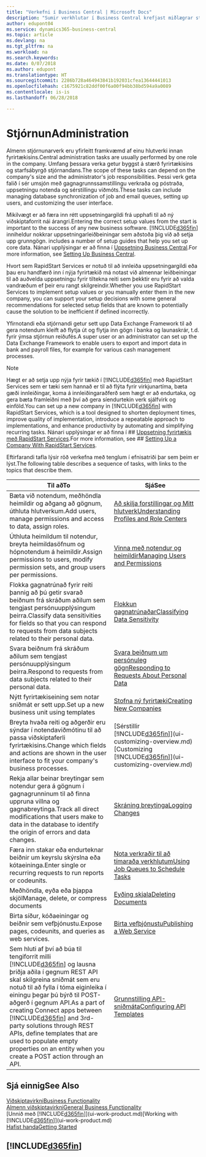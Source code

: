 ```yaml
---
title: "Verkefni í Business Central | Microsoft Docs"
description: "Sumir verkhlutar í Business Central krefjast miðlægrar stjórnunar og uppsetningar. Sjáðu hverjir þeir eru og lærðu hvað skal gera."
author: edupont04
ms.service: dynamics365-business-central
ms.topic: article
ms.devlang: na
ms.tgt_pltfrm: na
ms.workload: na
ms.search.keywords: 
ms.date: 0/07/2018
ms.author: edupont
ms.translationtype: HT
ms.sourcegitcommit: 2286b728a464943841b192031cfea13644441013
ms.openlocfilehash: c1675921c82ddf00f6a00f94bb38bd594a9a0089
ms.contentlocale: is-is
ms.lasthandoff: 06/28/2018

---
```

# <a name="administration"></a><span data-ttu-id="993f9-104">Stjórnun</span><span class="sxs-lookup"><span data-stu-id="993f9-104">Administration</span></span>
<span data-ttu-id="993f9-105">Almenn stjórnunarverk eru yfirleitt framkvæmd af einu hlutverki innan fyrirtækisins.</span><span class="sxs-lookup"><span data-stu-id="993f9-105">Central administration tasks are usually performed by one role in the company.</span></span> <span data-ttu-id="993f9-106">Umfang þessara verka getur byggst á stærð fyrirtækisins og starfsábyrgð stjórnandans.</span><span class="sxs-lookup"><span data-stu-id="993f9-106">The scope of these tasks can depend on the company's size and the administrator's job responsibilities.</span></span> <span data-ttu-id="993f9-107">Þessi verk geta falið í sér umsjón með gagnagrunnssamstillingu verkraða og póstraða, uppsetningu notenda og sérstillingu viðmóts.</span><span class="sxs-lookup"><span data-stu-id="993f9-107">These tasks can include managing database synchronization of job and email queues, setting up users, and customizing the user interface.</span></span>  

<span data-ttu-id="993f9-108">Mikilvægt er að færa inn rétt uppsetningargildi frá upphafi til að ný viðskiptaforrit nái árangri.</span><span class="sxs-lookup"><span data-stu-id="993f9-108">Entering the correct setup values from the start is important to the success of any new business software.</span></span> [!INCLUDE[d365fin](includes/d365fin_md.md)]<span data-ttu-id="993f9-109"> inniheldur nokkrar uppsetningarleiðbeiningar sem aðstoða þig við að setja upp grunngögn.</span><span class="sxs-lookup"><span data-stu-id="993f9-109"> includes a number of setup guides that help you set up core data.</span></span> <span data-ttu-id="993f9-110">Nánari upplýsingar er að finna í [Uppsetning Business Central](setup.md).</span><span class="sxs-lookup"><span data-stu-id="993f9-110">For more information, see [Setting Up Business Central](setup.md).</span></span>

<span data-ttu-id="993f9-111">Hvort sem RapidStart Services er notuð til að innleiða uppsetningargildi eða þau eru handfærð inn í nýja fyrirtækið má notast við almennar leiðbeiningar til að auðvelda uppsetningu fyrir tiltekna reiti sem þekktir eru fyrir að valda vandræðum ef þeir eru rangt skilgreindir.</span><span class="sxs-lookup"><span data-stu-id="993f9-111">Whether you use RapidStart Services to implement setup values or you manually enter them in the new company, you can support your setup decisions with some general recommendations for selected setup fields that are known to potentially cause the solution to be inefficient if defined incorrectly.</span></span>  

<span data-ttu-id="993f9-112">Yfirnotandi eða stjórnandi getur sett upp Data Exchange Framework til að gera notendum kleift að flytja út og flytja inn gögn í banka og launaskrár, t.d. fyrir ýmsa stjórnun reiðufés.</span><span class="sxs-lookup"><span data-stu-id="993f9-112">A super user or an administrator can set up the Data Exchange Framework to enable users to export and import data in bank and payroll files, for example for various cash management processes.</span></span>

> [!NOTE]
> <span data-ttu-id="993f9-113">Hægt er að setja upp nýja fyrir tækið í [!INCLUDE[d365fin](includes/d365fin_md.md)] með RapidStart Services sem er tæki sem hannað er til að flýta fyrir virkjunartíma, bæta gæði innleiðingar, koma á innleiðingaraðferð sem hægt er að endurtaka, og gera bæta framleiðni með því að gera síendurtekin verk sjálfvirk og einföld.</span><span class="sxs-lookup"><span data-stu-id="993f9-113">You can set up a new company in [!INCLUDE[d365fin](includes/d365fin_md.md)] with RapidStart Services, which is a tool designed to shorten deployment times, improve quality of implementation, introduce a repeatable approach to implementations, and enhance productivity by automating and simplifying recurring tasks.</span></span> <span data-ttu-id="993f9-114">Nánari upplýsingar er að finna í ## [Uppsetning fyrirtækis með RapidStart Services](admin-set-up-a-company-with-rapidstart.md).</span><span class="sxs-lookup"><span data-stu-id="993f9-114">For more information, see ## [Setting Up a Company With RapidStart Services](admin-set-up-a-company-with-rapidstart.md).</span></span>

<span data-ttu-id="993f9-115">Eftirfarandi tafla lýsir röð verkefna með tenglum í efnisatriði þar sem þeim er lýst.</span><span class="sxs-lookup"><span data-stu-id="993f9-115">The following table describes a sequence of tasks, with links to the topics that describe them.</span></span>   

|<span data-ttu-id="993f9-116">**Til að**</span><span class="sxs-lookup"><span data-stu-id="993f9-116">**To**</span></span>|<span data-ttu-id="993f9-117">**Sjá**</span><span class="sxs-lookup"><span data-stu-id="993f9-117">**See**</span></span>|  
|------------|-------------|  
|<span data-ttu-id="993f9-118">Bæta við notendum, meðhöndla heimildir og aðgang að gögnum, úthluta hlutverkum.</span><span class="sxs-lookup"><span data-stu-id="993f9-118">Add users, manage permissions and access to data, assign roles.</span></span>|[<span data-ttu-id="993f9-119">Að skilja forstillingar og Mitt hlutverk</span><span class="sxs-lookup"><span data-stu-id="993f9-119">Understanding Profiles and Role Centers</span></span>](admin-users-profiles-roles.md)|  
|<span data-ttu-id="993f9-120">Úthluta heimildum til notendur, breyta heimildasöfnum og hópnotendum á heimildir.</span><span class="sxs-lookup"><span data-stu-id="993f9-120">Assign permissions to users, modify permission sets, and group users per permissions.</span></span>|[<span data-ttu-id="993f9-121">Vinna með notendur og heimildir</span><span class="sxs-lookup"><span data-stu-id="993f9-121">Managing Users and Permissions</span></span>](ui-how-users-permissions.md)|
|<span data-ttu-id="993f9-122">Flokka gagnatrúnað fyrir reiti þannig að þú getir svarað beiðnum frá skráðum aðilum sem tengjast persónuupplýsingum þeirra.</span><span class="sxs-lookup"><span data-stu-id="993f9-122">Classify data sensitivities for fields so that you can respond to requests from data subjects related to their personal data.</span></span>|[<span data-ttu-id="993f9-123">Flokkun gagnatrúnaðar</span><span class="sxs-lookup"><span data-stu-id="993f9-123">Classifying Data Sensitivity</span></span>](admin-classifying-data-sensitivity.md)|
|<span data-ttu-id="993f9-124">Svara beiðnum frá skráðum aðilum sem tengjast persónuupplýsingum þeirra.</span><span class="sxs-lookup"><span data-stu-id="993f9-124">Respond to requests from data subjects related to their personal data.</span></span>|[<span data-ttu-id="993f9-125">Svara beiðnum um persónuleg gögn</span><span class="sxs-lookup"><span data-stu-id="993f9-125">Responding to Requests About Personal Data</span></span>](admin-responding-to-requests-about-personal-data.md)|
|<span data-ttu-id="993f9-126">Nýtt fyrirtækiseining sem notar sniðmát er sett upp.</span><span class="sxs-lookup"><span data-stu-id="993f9-126">Set up a new business unit using templates</span></span>|[<span data-ttu-id="993f9-127">Stofna ný fyrirtæki</span><span class="sxs-lookup"><span data-stu-id="993f9-127">Creating New Companies</span></span>](about-new-company.md)|
|<span data-ttu-id="993f9-128">Breyta hvaða reiti og aðgerðir eru sýndar í notendaviðmótinu til að passa viðskiptaferli fyrirtækisins.</span><span class="sxs-lookup"><span data-stu-id="993f9-128">Change which fields and actions are shown in the user interface to fit your company's business processes.</span></span> |<span data-ttu-id="993f9-129">[Sérstillir [!INCLUDE[d365fin](includes/d365fin_md.md)]](ui-customizing-overview.md)</span><span class="sxs-lookup"><span data-stu-id="993f9-129">[Customizing [!INCLUDE[d365fin](includes/d365fin_md.md)]](ui-customizing-overview.md)</span></span> |
|<span data-ttu-id="993f9-130">Rekja allar beinar breytingar sem notendur gera á gögnum í gagnagrunninum til að finna uppruna villna og gagnabreytinga.</span><span class="sxs-lookup"><span data-stu-id="993f9-130">Track all direct modifications that users make to data in the database to identify the origin of errors and data changes.</span></span>|[<span data-ttu-id="993f9-131">Skráning breytinga</span><span class="sxs-lookup"><span data-stu-id="993f9-131">Logging Changes</span></span>](across-log-changes.md)|  
|<span data-ttu-id="993f9-132">Færa inn stakar eða endurteknar beiðnir um keyrslu skýrslna eða kótaeininga.</span><span class="sxs-lookup"><span data-stu-id="993f9-132">Enter single or recurring requests to run reports or codeunits.</span></span>|[<span data-ttu-id="993f9-133">Nota verkraðir til að tímaraða verkhlutum</span><span class="sxs-lookup"><span data-stu-id="993f9-133">Using Job Queues to Schedule Tasks</span></span>](admin-job-queues-schedule-tasks.md)|  
|<span data-ttu-id="993f9-134">Meðhöndla, eyða eða þjappa skjöl</span><span class="sxs-lookup"><span data-stu-id="993f9-134">Manage, delete, or compress documents</span></span>|[<span data-ttu-id="993f9-135">Eyðing skjala</span><span class="sxs-lookup"><span data-stu-id="993f9-135">Deleting Documents</span></span>](admin-manage-documents.md)|  
|<span data-ttu-id="993f9-136">Birta síður, kóðaeiningar og beiðnir sem vefþjónustu.</span><span class="sxs-lookup"><span data-stu-id="993f9-136">Expose pages, codeunits, and queries as web services.</span></span>|[<span data-ttu-id="993f9-137">Birta vefþjónustu</span><span class="sxs-lookup"><span data-stu-id="993f9-137">Publishing a Web Service</span></span>](across-how-publish-web-service.md)|
|<span data-ttu-id="993f9-138">Sem hluti af því að búa til tengiforrit milli [!INCLUDE[d365fin](includes/d365fin_md.md)] og lausna þriðja aðila í gegnum REST API skal skilgreina sniðmát sem eru notuð til að fylla í tóma eiginleika í einingu þegar þú býrð til POST-aðgerð í gegnum API.</span><span class="sxs-lookup"><span data-stu-id="993f9-138">As a part of creating Connect apps between [!INCLUDE[d365fin](includes/d365fin_md.md)] and 3rd-party solutions through REST APIs, define templates that are used to populate empty properties on an entity when you create a POST action through an API.</span></span>|[<span data-ttu-id="993f9-139">Grunnstilling API-sniðmáta</span><span class="sxs-lookup"><span data-stu-id="993f9-139">Configuring API Templates</span></span>](admin-configuring-api-template.md)|

## <a name="see-also"></a><span data-ttu-id="993f9-140">Sjá einnig</span><span class="sxs-lookup"><span data-stu-id="993f9-140">See Also</span></span>
[<span data-ttu-id="993f9-141">Viðskiptavirkni</span><span class="sxs-lookup"><span data-stu-id="993f9-141">Business Functionality</span></span>](across-business-functionality.md)  
[<span data-ttu-id="993f9-142">Almenn viðskiptavirkni</span><span class="sxs-lookup"><span data-stu-id="993f9-142">General Business Functionality</span></span>](ui-across-business-areas.md)  
<span data-ttu-id="993f9-143">[Unnið með [!INCLUDE[d365fin](includes/d365fin_md.md)]](ui-work-product.md)</span><span class="sxs-lookup"><span data-stu-id="993f9-143">[Working with [!INCLUDE[d365fin](includes/d365fin_md.md)]](ui-work-product.md)</span></span>  
[<span data-ttu-id="993f9-144">Hafist handa</span><span class="sxs-lookup"><span data-stu-id="993f9-144">Getting Started</span></span>](product-get-started.md)    

## [!INCLUDE[d365fin](includes/free_trial_md.md)]  
 

